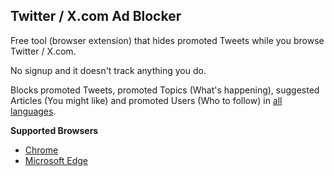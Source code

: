 ## Twitter / X.com Ad Blocker

Free tool (browser extension) that hides promoted Tweets while you browse Twitter / X.com.

No signup and it doesn't track anything you do.

Blocks promoted Tweets, promoted Topics (What's happening), suggested Articles (You might like) and promoted Users (Who to follow) in [all languages](https://github.com/ryanckulp/twitter_ad_blocker/pull/18).

**Supported Browsers**

- [Chrome](https://chrome.google.com/webstore/detail/hide-twitter-ads-block-pr/bapmhjebfdbdpjjfafnkfidijkjlkakf?hl=en)
- [Microsoft Edge](https://microsoftedge.microsoft.com/addons/detail/hide-twitter-ads-block-/cmnfoolkmkhjkjppnnijolhblhkefmck)

